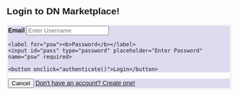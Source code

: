 
<html>
<head>
<meta name="viewport" content="width=device-width, initial-scale=1">
<style>
body {font-family: Arial, Helvetica, sans-serif;}
form {border: 3px solid #f1f1f1;}

input[type=text], input[type=password] {
  width: 100%;
  padding: 12px 20px;
  margin: 8px 0;
  display: inline-block;
  border: 1px solid #ccc;
  box-sizing: border-box;
}

button {
  background-color: #3C4F76;
  color: white;
  padding: 14px 20px;
  margin: 8px 0;
  border: none;
  cursor: pointer;
  width: 100%;
}

button:hover {
  opacity: 0.8;
}

.cancelbtn {
  width: auto;
  padding: 10px 18px;
  background-color: #383F51;
}

.imgcontainer {
  text-align: center;
  margin: 24px 0 12px 0;
}

img.avatar {
  width: 40%;
  border-radius: 50%;
}

.container {
  padding: 16px;
}

span.psw {
  float: right;
  padding-top: 16px;
}


@media screen and (max-width: 300px) {
  span.psw {
     display: block;
     float: none;
  }
  .cancelbtn {
     width: 100%;
  }
}
</style>
</head>
<body>

<h2>Login to DN Marketplace!</h2>

<form>
  
  <div class="container" style="background-color:#DDDBEF">
    <label for="uname"><b>Email</b></label>
    <input id="email" type="text" placeholder="Enter Username" name="uname" required>

    <label for="psw"><b>Password</b></label>
    <input id="pass" type="password" placeholder="Enter Password" name="psw" required>
      
	<button onclick="authenticate()">Login</button>
	
	
    
  </div>

  <div class="container" style="background-color:#DDDBEF">
    <button type="button" class="cancelbtn">Cancel</button>
    <span class="psw"><a href="#">Don't have an account? Create one!</a></span>
  </div>
</form>

</body>

<script>

function authenticate() {
	let email = document.getElementById("email").value;
	let pass = document.getElementById("pass").value;
	
	console.log("hello");
	//setTimeout(() => {  console.log("World!"); }, 100000);
	var myHeaders = new Headers();
	myHeaders.append("Content-Type", "application/json");
	myHeaders.append("Cookie", "jwt=eyJhbGciOiJIUzUxMiJ9.eyJzdWIiOiJtZWVuYUB0ZXN0LmNvbSIsImV4cCI6MTY3NTY2ODUyOSwiaWF0IjoxNjc1NjUwNTI5fQ.birnz8HE9yIbLqxQFeFbAYV649NdHU_D9ViZxjNCg6dZB2rkcM4AdSjXBjI0pGvVEoIGispDLGrYj6VWQwkkiw");
	var raw = JSON.stringify({
  "email": email,
  "password": pass
});

var requestOptions = {
  method: 'POST',
  headers: myHeaders,
  body: raw,
  redirect: 'follow'
};
 console.log("hello");
fetch("https://marketplace.nighthawkcodingsociety.com/authenticate", requestOptions)
  .then(response => response.text())
  .then(result => console.log(result))
  .catch(error => console.log('error', error));
  
 }
 console.log("hello");
 

</script>
</html>

